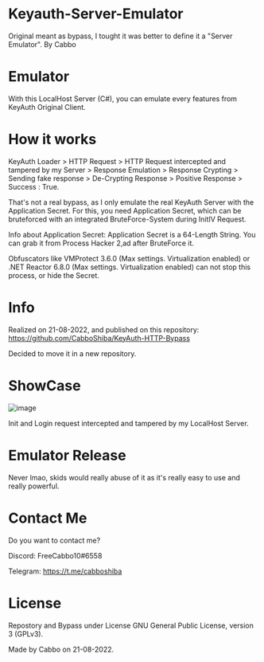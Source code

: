 # Keyauth-Server-Emulator
Original meant as bypass, I tought it was better to define it a "Server Emulator". By Cabbo 

# Emulator

With this LocalHost Server (C#), you can emulate every features from KeyAuth Original Client. 

# How it works

KeyAuth Loader > HTTP Request > HTTP Request intercepted and tampered by my Server > Response Emulation > Response Crypting > Sending fake response > De-Crypting Response > Positive Response > Success : True. 

That's not a real bypass, as I only emulate the real KeyAuth Server with the Application Secret. 
For this, you need Application Secret, which can be bruteforced with an integrated BruteForce-System during InitIV Request. 

Info about Application Secret: 
Application Secret is a 64-Length String. You can grab it from Process Hacker 2,ad after BruteForce it. 

Obfuscators like VMProtect 3.6.0 (Max settings. Virtualization enabled) or .NET Reactor 6.8.0 (Max settings. Virtualization enabled) can not stop this process, or hide the Secret. 

# Info

Realized on 21-08-2022, and published on this repository: https://github.com/CabboShiba/KeyAuth-HTTP-Bypass

Decided to move it in a new repository. 

# ShowCase


![image](https://user-images.githubusercontent.com/92642446/188995437-793b3569-3a15-4b8b-bfdd-eeebab11a5bb.png)

Init and Login request intercepted and tampered by my LocalHost Server.

# Emulator Release

Never lmao, skids would really abuse of it as it's really easy to use and really powerful. 

# Contact Me

Do you want to contact me? 

Discord: FreeCabbo10#6558

Telegram: https://t.me/cabboshiba

# License 

Repostory and Bypass under License GNU General Public License, version 3 (GPLv3).

Made by Cabbo on 21-08-2022.


